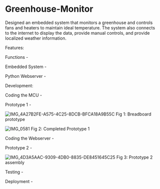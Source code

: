 # Greenhouse-Monitor
Designed an embedded  system that monitors a greenhouse and controls fans and heaters to maintain ideal temperature. The system also connects to the internet to display the data, provide manual controls, and provide localized weather information.

Features:
  
  Functions -
  
  Embedded System - 
  
  Python Webserver -

Development:

  Coding the MCU -
  
  Prototype 1 - 

  ![IMG_4A27B2FE-A575-4C25-8DCB-BFCA18A9B55C](https://github.com/user-attachments/assets/a51813a0-697a-4338-999f-32065ff3e681)
Fig 1: Breadboard prototype
  
![IMG_0581](https://github.com/user-attachments/assets/27479760-3850-4679-929b-592f24989540)
Fig 2: Completed Prototype 1
  
  Coding the Webserver -
  
  Prototype 2 - 

  ![IMG_4D3A5AAC-9309-4DB0-8835-DE8451645C25](https://github.com/user-attachments/assets/b2ccafba-7ba3-46ba-b018-015c3ed30708)
Fig 3: Prototype 2 assembly

  
  Testing -
  
  Deployment - 
